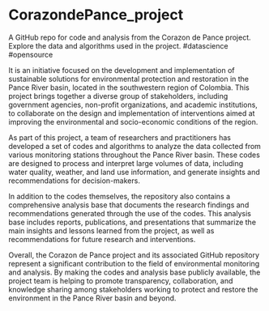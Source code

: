 # CorazondePance_project
A GitHub repo for code and analysis from the Corazon de Pance project. Explore the data and algorithms used in the project. #datascience #opensource


It is an initiative focused on the development and implementation of sustainable solutions for environmental protection and restoration in the Pance River basin, located in the southwestern region of Colombia. This project brings together a diverse group of stakeholders, including government agencies, non-profit organizations, and academic institutions, to collaborate on the design and implementation of interventions aimed at improving the environmental and socio-economic conditions of the region.

As part of this project, a team of researchers and practitioners has developed a set of codes and algorithms to analyze the data collected from various monitoring stations throughout the Pance River basin. These codes are designed to process and interpret large volumes of data, including water quality, weather, and land use information, and generate insights and recommendations for decision-makers.


In addition to the codes themselves, the repository also contains a comprehensive analysis base that documents the research findings and recommendations generated through the use of the codes. This analysis base includes reports, publications, and presentations that summarize the main insights and lessons learned from the project, as well as recommendations for future research and interventions.

Overall, the Corazon de Pance project and its associated GitHub repository represent a significant contribution to the field of environmental monitoring and analysis. By making the codes and analysis base publicly available, the project team is helping to promote transparency, collaboration, and knowledge sharing among stakeholders working to protect and restore the environment in the Pance River basin and beyond.